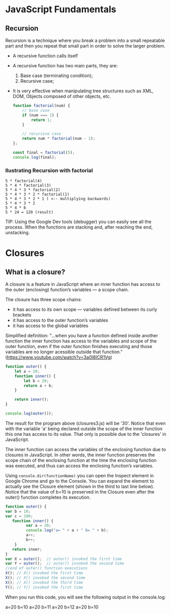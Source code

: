# JavaScript Fundamentals

## Recursion

Recursion is a technique where you break a problem into a small repeatable part and then you repeat that small part in order to solve the larger problem.

- A recursive function calls itself
- A recursive function has two main parts, they are:

    1. Base case (terminating condition);
    2. Recursive case;

- It is very effective when manipulating tree structures such as XML, DOM, Objects composed of other objects, etc.

    ```javascript
    function factorial(num) {
        // base case
        if (num === 1) {
            return 1;
        }

        // recursive case
        return num * factorial(num - 1);
    };

    const final = factorial(5);
    console.log(final);
    ```

### Ilustrating Recursion with factorial

    5 * factorial(4)
    5 * 4 * factorial(3)
    5 * 4 * 3 * factorial(2)
    5 * 4 * 3 * 2 * factorial(1)
    5 * 4 * 3 * 2 * 1 ( <-- multiplying backwards)
    5 * 4 * 3 * 2
    5 * 4 * 6
    5 * 24 = 120 (result)

TIP: Using the Google Dev tools (debugger) you can easily see all the process. When the functions are stacking and, after reaching the end, unstacking.

# Closures

## What is a closure?

A closure is a feature in JavaScript where an inner function has access to the outer (enclosing) function’s variables — a scope chain.

The closure has three scope chains:

- it has access to its own scope — variables defined between its curly brackets
- it has access to the outer function’s variables
- it has access to the global variables

Simplified definition:
"...when you have a function defined inside another function the inner function has access to the variables and scope of the outer function, even if the outer function finishes executing and those variables are no longer acessible outside that function." (https://www.youtube.com/watch?v=3a0I8ICR1Vg)

```javascript
function outer() {
    let a = 10;
    function inner() {
        let b = 20;
        return a + b;
    }

    return inner();
}

console.log(outer());
```

The result for the program above (closures3.js) will be '30'. Notice that even with the variable 'a' being declared outside the scope of the inner function this one has access to its value. That only is possible due to the 'closures' in JavaScript.

The inner function can access the variables of the enclosing function due to closures in JavaScript. In other words, the inner function preserves the scope chain of the enclosing function at the time the enclosing function was executed, and thus can access the enclosing function’s variables.

Using ```console.dir(functionName)``` you can open the Inspect element in Google Chrome and go to the Console. You can expand the element to actually see the Closure element (shown in the third to last line below). Notice that the value of b=10 is preserved in the Closure even after the outer() function completes its execution.

```javascript
function outer() {
var b = 10;
var c = 100;
   function inner() {
         var a = 20;
         console.log("a= " + a + " b= " + b);
         a++;
         b++;
    }
   return inner;
}
var X = outer();  // outer() invoked the first time
var Y = outer();  // outer() invoked the second time
//end of outer() function executions
X(); // X() invoked the first time
X(); // X() invoked the second time
X(); // X() invoked the third time
Y(); // Y() invoked the first time
```

When you run this code, you will see the following output in the console.log:

a=20 b=10
a=20 b=11
a=20 b=12
a=20 b=10
